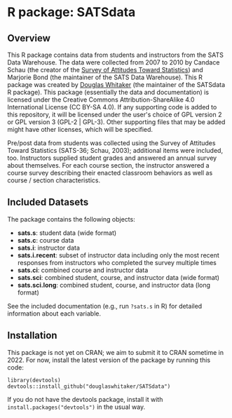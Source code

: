 # R package: SATSdata

## Overview

This R package contains data from students and instructors from the SATS Data Warehouse. The data were collected from 2007 to 2010 by Candace Schau (the creator of the [Survey of Attitudes Toward Statistics](https://www.evaluationandstatistics.com/)) and Marjorie Bond (the maintainer of the SATS Data Warehouse). This R package was created by [Douglas Whitaker](http://douglaswhitaker.ca/) (the maintainer of the SATSdata R package). This package (essentially the data and documentation) is licensed under the Creative Commons Attribution-ShareAlike 4.0 International License (CC BY-SA 4.0). If any supporting code is added to this repository, it will be licensed under the user's choice of GPL version 2 or GPL version 3 (GPL-2 | GPL-3). Other supporting files that may be added might have other licenses, which will be specified. 

Pre/post data from students was collected using the Survey of Attitudes Toward Statistics (SATS-36; Schau, 2003); additional items were included, too. Instructors supplied student grades and answered an annual survey about themselves. For each course section, the instructor answered a course survey describing their enacted classroom behaviors as well as course / section characteristics.  

## Included Datasets 

The package contains the following objects:

* **sats.s**: student data (wide format)
* **sats.c**: course data
* **sats.i**: instructor data
* **sats.i.recent**: subset of instructor data including only the most recent responses from instructors who completed the survey multiple times
* **sats.ci**: combined course and instructor data
* **sats.sci**: combined student, course, and instructor data (wide format)
* **sats.sci.long**: combined student, course, and instructor data (long format)

See the included documentation (e.g., run `?sats.s` in R) for detailed information about each variable.

## Installation

This package is not yet on CRAN; we aim to submit it to CRAN sometime in 2022. For now, install the latest version of the package by running this code:

```{r}
library(devtools)
devtools::install_github("douglaswhitaker/SATSdata")
```

If you do not have the devtools package, install it with `install.packages("devtools")` in the usual way.
